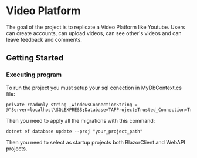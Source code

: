 # Video Platform

The goal of the project is to replicate a Video Platform like Youtube.
Users can create accounts, can upload videos, can see other's videos 
and can leave feedback and comments.

## Getting Started

### Executing program

To run the project you must setup your sql conection in MyDbContext.cs file:
```
private readonly string _windowsConnectionString = @"Server=localhost\SQLEXPRESS;Database=TAPProject;Trusted_Connection=True;TrustServerCertificate=True;";
```

Then you need to apply all the migrations with this command:
```
dotnet ef database update --proj "your_project_path"
```

Then you need to select as startup projects both BlazorClient and WebAPI projects.